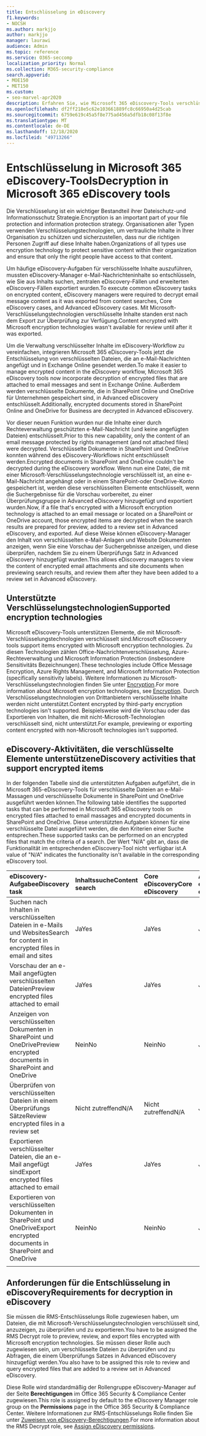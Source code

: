 ```yaml
---
title: Entschlüsselung in eDiscovery
f1.keywords:
- NOCSH
ms.author: markjjo
author: markjjo
manager: laurawi
audience: Admin
ms.topic: reference
ms.service: O365-seccomp
localization_priority: Normal
ms.collection: M365-security-compliance
search.appverid:
- MOE150
- MET150
ms.custom:
- seo-marvel-apr2020
description: Erfahren Sie, wie Microsoft 365 eDiscovery-Tools verschlüsselte Dokumente verarbeiten, die an e-Mail-Nachrichten angehängt und in SharePoint Online und OneDrive für Unternehmen gespeichert werden.
ms.openlocfilehash: df2ff218e5c62e103661889fc8c66950a4d25cab
ms.sourcegitcommit: 6759e619c45a5f8e775ad456a5dfb18c08f13f8e
ms.translationtype: MT
ms.contentlocale: de-DE
ms.lasthandoff: 12/18/2020
ms.locfileid: "49713266"
---
```

# <a name="decryption-in-microsoft-365-ediscovery-tools"></a><span data-ttu-id="1b72d-103">Entschlüsselung in Microsoft 365 eDiscovery-Tools</span><span class="sxs-lookup"><span data-stu-id="1b72d-103">Decryption in Microsoft 365 eDiscovery tools</span></span>

<span data-ttu-id="1b72d-104">Die Verschlüsselung ist ein wichtiger Bestandteil ihrer Dateischutz-und Informationsschutz Strategie.</span><span class="sxs-lookup"><span data-stu-id="1b72d-104">Encryption is an important part of your file protection and information protection strategy.</span></span> <span data-ttu-id="1b72d-105">Organisationen aller Typen verwenden Verschlüsselungstechnologien, um vertrauliche Inhalte in Ihrer Organisation zu schützen und sicherzustellen, dass nur die richtigen Personen Zugriff auf diese Inhalte haben.</span><span class="sxs-lookup"><span data-stu-id="1b72d-105">Organizations of all types use encryption technology to protect sensitive content within their organization and ensure that only the right people have access to that content.</span></span>

<span data-ttu-id="1b72d-106">Um häufige eDiscovery-Aufgaben für verschlüsselte Inhalte auszuführen, mussten eDiscovery-Manager e-Mail-Nachrichteninhalte so entschlüsseln, wie Sie aus Inhalts suchen, zentralen eDiscovery-Fällen und erweiterten eDiscovery-Fällen exportiert wurden.</span><span class="sxs-lookup"><span data-stu-id="1b72d-106">To execute common eDiscovery tasks on encrypted content, eDiscovery managers were required to decrypt email message content as it was exported from content searches, Core eDiscovery cases, and Advanced eDiscovery cases.</span></span> <span data-ttu-id="1b72d-107">Mit Microsoft-Verschlüsselungstechnologien verschlüsselte Inhalte standen erst nach dem Export zur Überprüfung zur Verfügung.</span><span class="sxs-lookup"><span data-stu-id="1b72d-107">Content encrypted with Microsoft encryption technologies wasn't available for review until after it was exported.</span></span>

<span data-ttu-id="1b72d-108">Um die Verwaltung verschlüsselter Inhalte im eDiscovery-Workflow zu vereinfachen, integrieren Microsoft 365 eDiscovery-Tools jetzt die Entschlüsselung von verschlüsselten Dateien, die an e-Mail-Nachrichten angefügt und in Exchange Online gesendet werden.</span><span class="sxs-lookup"><span data-stu-id="1b72d-108">To make it easier to manage encrypted content in the eDiscovery workflow, Microsoft 365 eDiscovery tools now incorporate decryption of encrypted files that are attached to email messages and sent in Exchange Online.</span></span> <span data-ttu-id="1b72d-109">Außerdem werden verschlüsselte Dokumente, die in SharePoint Online und OneDrive für Unternehmen gespeichert sind, in Advanced eDiscovery entschlüsselt.</span><span class="sxs-lookup"><span data-stu-id="1b72d-109">Additionally, encrypted documents stored in SharePoint Online and OneDrive for Business are decrypted in Advanced eDiscovery.</span></span> 

<span data-ttu-id="1b72d-110">Vor dieser neuen Funktion wurden nur die Inhalte einer durch Rechteverwaltung geschützten e-Mail-Nachricht (und keine angefügten Dateien) entschlüsselt.</span><span class="sxs-lookup"><span data-stu-id="1b72d-110">Prior to this new capability, only the content of an email message protected by rights management (and not attached files) were decrypted.</span></span> <span data-ttu-id="1b72d-111">Verschlüsselte Dokumente in SharePoint und OneDrive konnten während des eDiscovery-Workflows nicht entschlüsselt werden.</span><span class="sxs-lookup"><span data-stu-id="1b72d-111">Encrypted documents in SharePoint and OneDrive couldn't be decrypted during the eDiscovery workflow.</span></span> <span data-ttu-id="1b72d-112">Wenn nun eine Datei, die mit einer Microsoft-Verschlüsselungstechnologie verschlüsselt ist, an eine e-Mail-Nachricht angehängt oder in einem SharePoint-oder OneDrive-Konto gespeichert ist, werden diese verschlüsselten Elemente entschlüsselt, wenn die Suchergebnisse für die Vorschau vorbereitet, zu einer Überprüfungsgruppe in Advanced eDiscovery hinzugefügt und exportiert wurden.</span><span class="sxs-lookup"><span data-stu-id="1b72d-112">Now, if a file that's encrypted with a Microsoft encryption technology is attached to an email message or located on a SharePoint or OneDrive account, those encrypted items are decrypted when the search results are prepared for preview, added to a review set in Advanced eDiscovery, and exported.</span></span> <span data-ttu-id="1b72d-113">Auf diese Weise können eDiscovery-Manager den Inhalt von verschlüsselten e-Mail-Anlagen und Website Dokumenten anzeigen, wenn Sie eine Vorschau der Suchergebnisse anzeigen, und diese überprüfen, nachdem Sie zu einem Überprüfungs Satz in Advanced eDiscovery hinzugefügt wurden.</span><span class="sxs-lookup"><span data-stu-id="1b72d-113">This allows eDiscovery managers to view the content of encrypted email attachments and site documents when previewing search results, and review them after they have been added to a review set in Advanced eDiscovery.</span></span>

## <a name="supported-encryption-technologies"></a><span data-ttu-id="1b72d-114">Unterstützte Verschlüsselungstechnologien</span><span class="sxs-lookup"><span data-stu-id="1b72d-114">Supported encryption technologies</span></span>

<span data-ttu-id="1b72d-115">Microsoft eDiscovery-Tools unterstützen Elemente, die mit Microsoft-Verschlüsselungstechnologien verschlüsselt sind.</span><span class="sxs-lookup"><span data-stu-id="1b72d-115">Microsoft eDiscovery tools support items encrypted with Microsoft encryption technologies.</span></span> <span data-ttu-id="1b72d-116">Zu diesen Technologien zählen Office-Nachrichtenverschlüsselung, Azure-Rechteverwaltung und Microsoft Information Protection (insbesondere Sensitivitäts Bezeichnungen).</span><span class="sxs-lookup"><span data-stu-id="1b72d-116">These technologies include Office Message Encryption, Azure Rights Management, and Microsoft Information Protection (specifically sensitivity labels).</span></span> <span data-ttu-id="1b72d-117">Weitere Informationen zu Microsoft-Verschlüsselungstechnologien finden Sie unter [Encryption](encryption.md).</span><span class="sxs-lookup"><span data-stu-id="1b72d-117">For more information about Microsoft encryption technologies, see [Encryption](encryption.md).</span></span> <span data-ttu-id="1b72d-118">Durch Verschlüsselungstechnologien von Drittanbietern verschlüsselte Inhalte werden nicht unterstützt.</span><span class="sxs-lookup"><span data-stu-id="1b72d-118">Content encrypted by third-party encryption technologies isn't supported.</span></span> <span data-ttu-id="1b72d-119">Beispielsweise wird die Vorschau oder das Exportieren von Inhalten, die mit nicht-Microsoft-Technologien verschlüsselt sind, nicht unterstützt.</span><span class="sxs-lookup"><span data-stu-id="1b72d-119">For example, previewing or exporting content encrypted with non-Microsoft technologies isn't supported.</span></span>

## <a name="ediscovery-activities-that-support-encrypted-items"></a><span data-ttu-id="1b72d-120">eDiscovery-Aktivitäten, die verschlüsselte Elemente unterstützen</span><span class="sxs-lookup"><span data-stu-id="1b72d-120">eDiscovery activities that support encrypted items</span></span>

<span data-ttu-id="1b72d-121">In der folgenden Tabelle sind die unterstützten Aufgaben aufgeführt, die in Microsoft 365-eDiscovery-Tools für verschlüsselte Dateien an e-Mail-Massagen und verschlüsselte Dokumente in SharePoint und OneDrive ausgeführt werden können.</span><span class="sxs-lookup"><span data-stu-id="1b72d-121">The following table identifies the supported tasks that can be performed in Microsoft 365 eDiscovery tools on encrypted files attached to email massages and encrypted documents in SharePoint and OneDrive.</span></span> <span data-ttu-id="1b72d-122">Diese unterstützten Aufgaben können für eine verschlüsselte Datei ausgeführt werden, die den Kriterien einer Suche entsprechen.</span><span class="sxs-lookup"><span data-stu-id="1b72d-122">These supported tasks can be performed on an encrypted files that match the criteria of a search.</span></span> <span data-ttu-id="1b72d-123">Der Wert "N/A" gibt an, dass die Funktionalität im entsprechenden eDiscovery-Tool nicht verfügbar ist.</span><span class="sxs-lookup"><span data-stu-id="1b72d-123">A value of "N/A" indicates the functionality isn't available in the corresponding eDiscovery tool.</span></span>

|<span data-ttu-id="1b72d-124">eDiscovery-Aufgabe</span><span class="sxs-lookup"><span data-stu-id="1b72d-124">eDiscovery task</span></span>  |<span data-ttu-id="1b72d-125">Inhaltssuche</span><span class="sxs-lookup"><span data-stu-id="1b72d-125">Content search</span></span>  |<span data-ttu-id="1b72d-126">Core eDiscovery</span><span class="sxs-lookup"><span data-stu-id="1b72d-126">Core eDiscovery</span></span>  |<span data-ttu-id="1b72d-127">Advanced eDiscovery</span><span class="sxs-lookup"><span data-stu-id="1b72d-127">Advanced eDiscovery</span></span>  |
|:---------|:---------|:---------|:---------|
|<span data-ttu-id="1b72d-128">Suchen nach Inhalten in verschlüsselten Dateien in e-Mails und Websites</span><span class="sxs-lookup"><span data-stu-id="1b72d-128">Search for content in encrypted files in email and sites</span></span>     |<span data-ttu-id="1b72d-129">Ja</span><span class="sxs-lookup"><span data-stu-id="1b72d-129">Yes</span></span>      |<span data-ttu-id="1b72d-130">Ja</span><span class="sxs-lookup"><span data-stu-id="1b72d-130">Yes</span></span>      |<span data-ttu-id="1b72d-131">Ja</span><span class="sxs-lookup"><span data-stu-id="1b72d-131">Yes</span></span>      |
|<span data-ttu-id="1b72d-132">Vorschau der an e-Mail angefügten verschlüsselten Dateien</span><span class="sxs-lookup"><span data-stu-id="1b72d-132">Preview encrypted files attached to email</span></span>     |<span data-ttu-id="1b72d-133">Ja</span><span class="sxs-lookup"><span data-stu-id="1b72d-133">Yes</span></span>      |<span data-ttu-id="1b72d-134">Ja</span><span class="sxs-lookup"><span data-stu-id="1b72d-134">Yes</span></span>     |<span data-ttu-id="1b72d-135">Ja</span><span class="sxs-lookup"><span data-stu-id="1b72d-135">Yes</span></span>       |
|<span data-ttu-id="1b72d-136">Anzeigen von verschlüsselten Dokumenten in SharePoint und OneDrive</span><span class="sxs-lookup"><span data-stu-id="1b72d-136">Preview encrypted documents in SharePoint and OneDrive</span></span>|<span data-ttu-id="1b72d-137">Nein</span><span class="sxs-lookup"><span data-stu-id="1b72d-137">No</span></span>      |<span data-ttu-id="1b72d-138">Nein</span><span class="sxs-lookup"><span data-stu-id="1b72d-138">No</span></span>    |<span data-ttu-id="1b72d-139">Ja</span><span class="sxs-lookup"><span data-stu-id="1b72d-139">Yes</span></span>       |
|<span data-ttu-id="1b72d-140">Überprüfen von verschlüsselten Dateien in einem Überprüfungs Sätze</span><span class="sxs-lookup"><span data-stu-id="1b72d-140">Review encrypted files in a review set</span></span>    |<span data-ttu-id="1b72d-141">Nicht zutreffend</span><span class="sxs-lookup"><span data-stu-id="1b72d-141">N/A</span></span>      |<span data-ttu-id="1b72d-142">Nicht zutreffend</span><span class="sxs-lookup"><span data-stu-id="1b72d-142">N/A</span></span>        | <span data-ttu-id="1b72d-143">Ja</span><span class="sxs-lookup"><span data-stu-id="1b72d-143">Yes</span></span>        |
|<span data-ttu-id="1b72d-144">Exportieren verschlüsselter Dateien, die an e-Mail angefügt sind</span><span class="sxs-lookup"><span data-stu-id="1b72d-144">Export encrypted files attached to email</span></span>    |<span data-ttu-id="1b72d-145">Ja</span><span class="sxs-lookup"><span data-stu-id="1b72d-145">Yes</span></span>       |<span data-ttu-id="1b72d-146">Ja</span><span class="sxs-lookup"><span data-stu-id="1b72d-146">Yes</span></span>  |<span data-ttu-id="1b72d-147">Ja</span><span class="sxs-lookup"><span data-stu-id="1b72d-147">Yes</span></span>    |
|<span data-ttu-id="1b72d-148">Exportieren von verschlüsselten Dokumenten in SharePoint und OneDrive</span><span class="sxs-lookup"><span data-stu-id="1b72d-148">Export encrypted documents in SharePoint and OneDrive</span></span>    |<span data-ttu-id="1b72d-149">Nein</span><span class="sxs-lookup"><span data-stu-id="1b72d-149">No</span></span>       |<span data-ttu-id="1b72d-150">Nein</span><span class="sxs-lookup"><span data-stu-id="1b72d-150">No</span></span>  |<span data-ttu-id="1b72d-151">Ja</span><span class="sxs-lookup"><span data-stu-id="1b72d-151">Yes</span></span>    |
|||||

## <a name="requirements-for-decryption-in-ediscovery"></a><span data-ttu-id="1b72d-152">Anforderungen für die Entschlüsselung in eDiscovery</span><span class="sxs-lookup"><span data-stu-id="1b72d-152">Requirements for decryption in eDiscovery</span></span>

<span data-ttu-id="1b72d-153">Sie müssen die RMS-Entschlüsselungs Rolle zugewiesen haben, um Dateien, die mit Microsoft-Verschlüsselungstechnologien verschlüsselt sind, anzuzeigen, zu überprüfen und zu exportieren.</span><span class="sxs-lookup"><span data-stu-id="1b72d-153">You have to be assigned the RMS Decrypt role to preview, review, and export files encrypted with Microsoft encryption technologies.</span></span> <span data-ttu-id="1b72d-154">Sie müssen dieser Rolle auch zugewiesen sein, um verschlüsselte Dateien zu überprüfen und zu Abfragen, die einem Überprüfungs Satzes in Advanced eDiscovery hinzugefügt werden.</span><span class="sxs-lookup"><span data-stu-id="1b72d-154">You also have to be assigned this role to review and query encrypted files that are added to a review set in Advanced eDiscovery.</span></span>

<span data-ttu-id="1b72d-155">Diese Rolle wird standardmäßig der Rollengruppe eDiscovery-Manager auf der Seite **Berechtigungen** im Office 365 Security & Compliance Center zugewiesen.</span><span class="sxs-lookup"><span data-stu-id="1b72d-155">This role is assigned by default to the eDiscovery Manager role group on the **Permissions** page in the Office 365 Security & Compliance Center.</span></span> <span data-ttu-id="1b72d-156">Weitere Informationen zur RMS-Entschlüsselungs Rolle finden Sie unter [Zuweisen von eDiscovery-Berechtigungen](assign-ediscovery-permissions.md#rms-decrypt).</span><span class="sxs-lookup"><span data-stu-id="1b72d-156">For more information about the RMS Decrypt role, see [Assign eDiscovery permissions](assign-ediscovery-permissions.md#rms-decrypt).</span></span>
